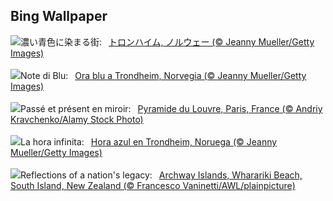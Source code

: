 ## Bing Wallpaper
![](https://www.bing.com/th?id=OHR.BlueNorway_JA-JP1977029810_UHD.jpg&w=1000)濃い青色に染まる街:&nbsp;&ensp;[トロンハイム, ノルウェー (© Jeanny Mueller/Getty Images)](https://www.bing.com/th?id=OHR.BlueNorway_JA-JP1977029810_UHD.jpg)
<br><br/>
![](https://www.bing.com/th?id=OHR.BlueNorway_IT-IT0515535753_UHD.jpg&w=1000)Note di Blu:&nbsp;&ensp;[Ora blu a Trondheim, Norvegia (© Jeanny Mueller/Getty Images)](https://www.bing.com/th?id=OHR.BlueNorway_IT-IT0515535753_UHD.jpg)
<br><br/>
![](https://www.bing.com/th?id=OHR.LouvreRainyDay_FR-FR9439129374_UHD.jpg&w=1000)Passé et présent en miroir:&nbsp;&ensp;[Pyramide du Louvre, Paris, France (© Andriy Kravchenko/Alamy Stock Photo)](https://www.bing.com/th?id=OHR.LouvreRainyDay_FR-FR9439129374_UHD.jpg)
<br><br/>
![](https://www.bing.com/th?id=OHR.BlueNorway_ES-ES9259858969_UHD.jpg&w=1000)La hora infinita:&nbsp;&ensp;[Hora azul en Trondheim, Noruega (© Jeanny Mueller/Getty Images)](https://www.bing.com/th?id=OHR.BlueNorway_ES-ES9259858969_UHD.jpg)
<br><br/>
![](https://www.bing.com/th?id=OHR.WhararikiBeach_EN-GB0621465548_UHD.jpg&w=1000)Reflections of a nation's legacy:&nbsp;&ensp;[Archway Islands, Wharariki Beach, South Island, New Zealand (© Francesco Vaninetti/AWL/plainpicture)](https://www.bing.com/th?id=OHR.WhararikiBeach_EN-GB0621465548_UHD.jpg)
<br><br/>
